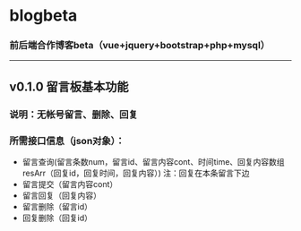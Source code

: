 # blogbeta
### 前后端合作博客beta（vue+jquery+bootstrap+php+mysql）
***
## v0.1.0 留言板基本功能
### 说明：无帐号留言、删除、回复
### 所需接口信息（json对象）：
 * 留言查询(留言条数num，留言id、留言内容cont、时间time、回复内容数组resArr（回复id，回复时间，回复内容）)
   注：回复在本条留言下边
 * 留言提交（留言内容cont）
 * 留言回复（回复内容）
 * 留言删除（留言id）
 * 回复删除（回复id）


